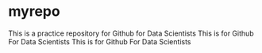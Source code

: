 # myrepo
This is a practice repository for Github for Data Scientists
This is for Github For Data Scientists
This is for Github For Data Scientists 

